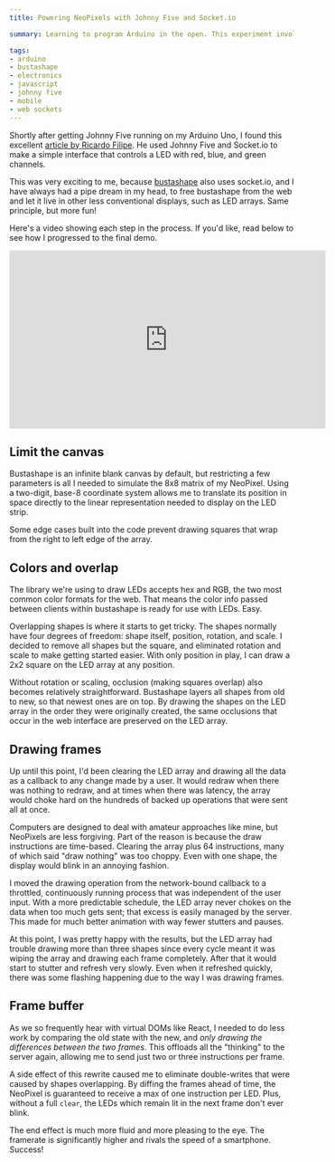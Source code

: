 ```yaml
---
title: Powering NeoPixels with Johnny Five and Socket.io

summary: Learning to program Arduino in the open. This experiment involved the Johnny Five platform and Socket.io, allowing me to power an Adafruit NeoPixel from my pet project bustashape.

tags:
- arduino
- bustashape
- electronics
- javascript
- johnny five
- mobile
- web sockets
---
```


Shortly after getting Johnny Five running on my Arduino Uno, I found this excellent [article by Ricardo Filipe](http://blog.ricardofilipe.com/post/getting-started-arduino-johhny-five). He used Johnny Five and Socket.io to make a simple interface that controls a LED with red, blue, and green channels.

This was very exciting to me, because [bustashape](https://bustashape.com) also uses socket.io, and I have always had a pipe dream in my head, to free bustashape from the web and let it live in other less conventional displays, such as LED arrays. Same principle, but more fun!

Here's a video showing each step in the process. If you'd like, read below to see how I progressed to the final demo.

<div class="video-wrapper">
<iframe width="560" height="315" src="https://www.youtube-nocookie.com/embed/d0ymYJeW9wU" frameborder="0" allowfullscreen></iframe>
</div>

## Limit the canvas

Bustashape is an infinite blank canvas by default, but restricting a few parameters is all I needed to simulate the 8x8 matrix of my NeoPixel. Using a two-digit, base-8 coordinate system allows me to translate its position in space directly to the linear representation needed to display on the LED strip.

Some edge cases built into the code prevent drawing squares that wrap from the right to left edge of the array.

## Colors and overlap

The library we're using to draw LEDs accepts hex and RGB, the two most common color formats for the web. That means the color info passed between clients within bustashape is ready for use with LEDs. Easy.

Overlapping shapes is where it starts to get tricky. The shapes normally have four degrees of freedom: shape itself, position, rotation, and scale. I decided to remove all shapes but the square, and eliminated rotation and scale to make getting started easier. With only position in play, I can draw a 2x2 square on the LED array at any position.

Without rotation or scaling, occlusion (making squares overlap) also becomes relatively straightforward. Bustashape layers all shapes from old to new, so that newest ones are on top. By drawing the shapes on the LED array in the order they were originally created, the same occlusions that occur in the web interface are preserved on the LED array.

## Drawing frames

Up until this point, I'd been clearing the LED array and drawing all the data as a callback to any change made by a user. It would redraw when there was nothing to redraw, and at times when there was latency, the array would choke hard on the hundreds of backed up operations that were sent all at once.

Computers are designed to deal with amateur approaches like mine, but NeoPixels are less forgiving. Part of the reason is because the draw instructions are time-based. Clearing the array plus 64 instructions, many of which said "draw nothing" was too choppy. Even with one shape, the display would blink in an annoying fashion.

I moved the drawing operation from the network-bound callback to a throttled, continuously running process that was independent of the user input. With a more predictable schedule, the LED array never chokes on the data when too much gets sent; that excess is easily managed by the server. This made for much better animation with way fewer stutters and pauses.

At this point, I was pretty happy with the results, but the LED array had trouble drawing more than three shapes since every cycle meant it was wiping the array and drawing each frame completely. After that it would start to stutter and refresh very slowly. Even when it refreshed quickly, there was some flashing happening due to the way I was drawing frames.

## Frame buffer

As we so frequently hear with virtual DOMs like React, I needed to do less work by comparing the old state with the new, and _only drawing the differences between the two frames_. This offloads all the "thinking" to the server again, allowing me to send just two or three instructions per frame.

A side effect of this rewrite caused me to eliminate double-writes that were caused by shapes overlapping. By diffing the frames ahead of time, the NeoPixel is guaranteed to receive a max of one instruction per LED. Plus, without a full `clear`, the LEDs which remain lit in the next frame don't ever blink.

The end effect is much more fluid and more pleasing to the eye. The framerate is significantly higher and rivals the speed of a smartphone. Success!

